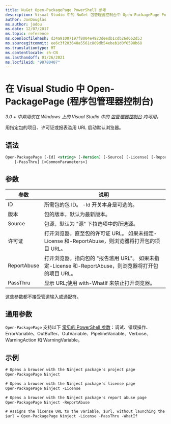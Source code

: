 ```yaml
---
title: NuGet Open-PackagePage PowerShell 参考
description: Visual Studio 中的 NuGet 包管理器控制台中 Open-PackagePage PowerShell 命令参考。
author: JonDouglas
ms.author: jodou
ms.date: 12/07/2017
ms.topic: reference
ms.openlocfilehash: d34a91007197f8004e4923deedb1cdb26d662d53
ms.sourcegitcommit: ee6c3f203648a5561c809db54ebeb1d0f0598b68
ms.translationtype: MT
ms.contentlocale: zh-CN
ms.lasthandoff: 01/26/2021
ms.locfileid: "98780407"
---
```

# <a name="open-packagepage-package-manager-console-in-visual-studio"></a>在 Visual Studio 中 Open-PackagePage (程序包管理器控制台) 

*3.0 + 中弃用仅在 Windows 上的 Visual Studio 中的 [包管理器控制台](../../consume-packages/install-use-packages-powershell.md) 内可用。*

用指定包的项目、许可证或报表滥用 URL 启动默认浏览器。

## <a name="syntax"></a>语法

```ps
Open-PackagePage [-Id] <string> [-Version] [-Source] [-License] [-ReportAbuse]
    [-PassThru] [<CommonParameters>]
```

## <a name="parameters"></a>参数

| 参数 | 说明 |
| --- | --- |
| ID | 所需包的包 ID。 -Id 开关本身是可选的。 |
| 版本 | 包的版本，默认为最新版本。 |
| Source | 包源，默认为 "源" 下拉选项中的所选源。 |
| 许可证 | 打开浏览器，直至包的许可证 URL。 如果未指定-License 和-ReportAbuse，则浏览器将打开包的项目 URL。 |
| ReportAbuse | 打开浏览器，指向包的 "报告滥用 URL"。 如果未指定-License 和-ReportAbuse，则浏览器将打开包的项目 URL。 |
| PassThru | 显示 URL;使用 with-WhatIf 来禁止打开浏览器。 |

这些参数都不接受管道输入或通配符。

## <a name="common-parameters"></a>通用参数

`Open-PackagePage` 支持以下 [常见的 PowerShell 参数](/powershell/module/microsoft.powershell.core/about/about_commonparameters)：调试、错误操作、ErrorVariable、OutBuffer、OutVariable、PipelineVariable、Verbose、WarningAction 和 WarningVariable。

## <a name="examples"></a>示例

```ps
# Opens a browser with the Ninject package's project page
Open-PackagePage Ninject

# Opens a browser with the Ninject package's license page
Open-PackagePage Ninject -License

# Opens a browser with the Ninject package's report abuse page  
Open-PackagePage Ninject -ReportAbuse

# Assigns the license URL to the variable, $url, without launching the browser
$url = Open-PackagePage Ninject -License -PassThru -WhatIf
```